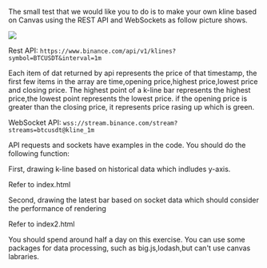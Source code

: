 The small test that we would like you to do is to make your own kline based on Canvas using the REST API and WebSockets as follow picture shows.

<img src="./kline.png">

Rest API: `https://www.binance.com/api/v1/klines?symbol=BTCUSDT&interval=1m`

Each item of dat returned by api represents the price of that timestamp, the first few items in the array are time,opening price,highest price,lowest price and closing price. The highest point of a k-line bar represents the highest price,the lowest point represents the lowest price. if the opening price is greater than the closing price, it represents price rasing up which is green.

WebSocket API: `wss://stream.binance.com/stream?streams=btcusdt@kline_1m`

API requests and sockets have examples in the code. You should do the following function:

First, drawing k-line based on historical data which indludes y-axis.

Refer to index.html

Second, drawing the latest bar based on socket data which should consider the performance of rendering

Refer to index2.html

You should spend around half a day on this exercise. You can use some packages for data processing, such as big.js,lodash,but can't use canvas labraries.
